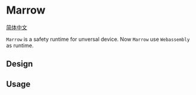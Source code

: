 # Marrow

[简体中文](README.zh.md)

`Marrow` is a safety runtime for unversal device. Now `Marrow` use `Webassembly` as runtime.

## Design

## Usage

